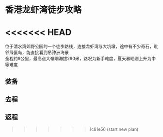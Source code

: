 # 香港龙虾湾徒步攻略

<<<<<<< HEAD
=======
位于清水湾郊野公园的一个徒步路线，连接龙虾湾与大坑墩，途中有不少奇石，毗邻绿蛋岛，能直接看到吊钟洲海景  
全程约9公里，最高点大嶺峒海拔290米，路况为新手难度，夏天暴晒则上升为中等难度  


## 装备

## 去程

## 返程
>>>>>>> 1c81e56 (start new plan)
